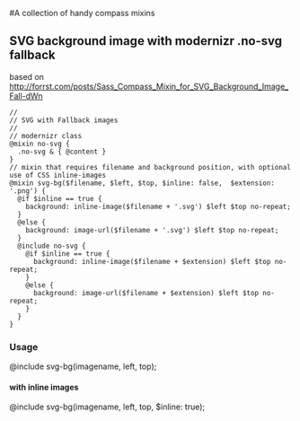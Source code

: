 #A collection of handy compass mixins

## SVG background image with modernizr .no-svg fallback

based on http://forrst.com/posts/Sass_Compass_Mixin_for_SVG_Background_Image_Fall-dWn
```
//
// SVG with Fallback images
//
// modernizr class
@mixin no-svg {
  .no-svg & { @content }
}
// mixin that requires filename and background position, with optional use of CSS inline-images
@mixin svg-bg($filename, $left, $top, $inline: false,  $extension: '.png') {
  @if $inline == true {
    background: inline-image($filename + '.svg') $left $top no-repeat;
  }
  @else {
    background: image-url($filename + '.svg') $left $top no-repeat;
  }
  @include no-svg {
    @if $inline == true {
      background: inline-image($filename + $extension) $left $top no-repeat;
    }
    @else {
      background: image-url($filename + $extension) $left $top no-repeat;
    }
  }
}
```
### Usage

@include svg-bg(imagename, left, top);

#### with inline images
  
@include svg-bg(imagename, left, top, $inline: true);
